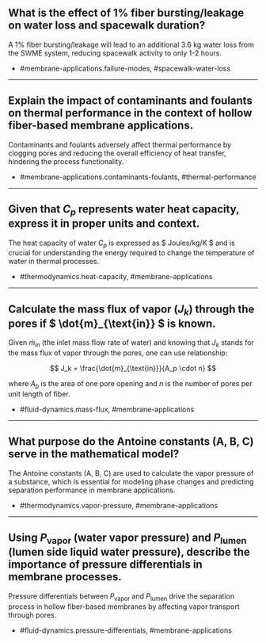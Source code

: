 ## What is the effect of 1% fiber bursting/leakage on water loss and spacewalk duration?

A 1% fiber bursting/leakage will lead to an additional $3.6$ kg water loss from the SWME system, reducing spacewalk activity to only 1-2 hours.

- #membrane-applications.failure-modes, #spacewalk-water-loss

---

## Explain the impact of contaminants and foulants on thermal performance in the context of hollow fiber-based membrane applications.

Contaminants and foulants adversely affect thermal performance by clogging pores and reducing the overall efficiency of heat transfer, hindering the process functionality.

- #membrane-applications.contaminants-foulants, #thermal-performance 

---

## Given that $C_p$ represents water heat capacity, express it in proper units and context.

The heat capacity of water $C_p$ is expressed as $ Joules/kg/K $ and is crucial for understanding the energy required to change the temperature of water in thermal processes.

- #thermodynamics.heat-capacity, #membrane-applications

---

## Calculate the mass flux of vapor ($J_k$) through the pores if $ \dot{m}_{\text{in}} $ is known.

Given $\dot{m}_{\text{in}}$ (the inlet mass flow rate of water) and knowing that $J_k$ stands for the mass flux of vapor through the pores, one can use relationship:

$$ J_k = \frac{\dot{m}_{\text{in}}}{A_p \cdot n} $$

where $A_p$ is the area of one pore opening and $n$ is the number of pores per unit length of fiber.

- #fluid-dynamics.mass-flux, #membrane-applications

---

## What purpose do the Antoine constants (A, B, C) serve in the mathematical model?

The Antoine constants (A, B, C) are used to calculate the vapor pressure of a substance, which is essential for modeling phase changes and predicting separation performance in membrane applications.

- #thermodynamics.vapor-pressure, #membrane-applications

---

## Using $P_{\text{vapor}}$ (water vapor pressure) and $P_{\text{lumen}}$ (lumen side liquid water pressure), describe the importance of pressure differentials in membrane processes.

Pressure differentials between $P_{\text{vapor}}$ and $P_{\text{lumen}}$ drive the separation process in hollow fiber-based membranes by affecting vapor transport through pores.

- #fluid-dynamics.pressure-differentials, #membrane-applications